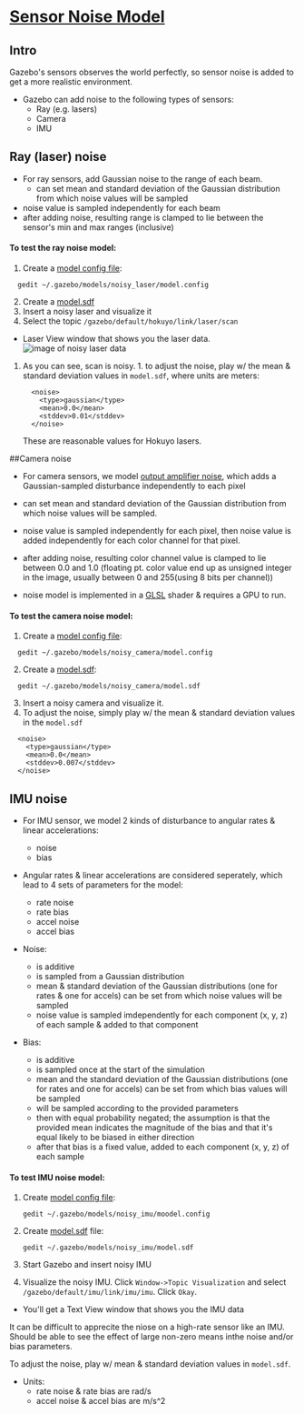 # [Sensor Noise Model][1]

## Intro

Gazebo's sensors observes the world perfectly, so sensor noise is added to get a more realistic environment.  

- Gazebo can add noise to the following types of sensors:
  - Ray (e.g. lasers)
  - Camera
  - IMU
  
## Ray (laser) noise

- For ray sensors, add Gaussian noise to the range of each beam.
  - can set mean and standard deviation of the Gaussian distribution from which noise values will be sampled
- noise value is sampled independently for each beam
- after adding noise, resulting range is clamped to lie between the sensor's min and max ranges (inclusive)

#### To test the ray noise model:

1. Create a [model config file][2]:
    
```
  gedit ~/.gazebo/models/noisy_laser/model.config
```
    
2. Create a [model.sdf][3]
3. Insert a noisy laser and visualize it
4. Select the topic `/gazebo/default/hokuyo/link/laser/scan`
  - Laser View window that shows you the laser data.
      ![image of noisy laser data][4]
  1. As you can see, scan is noisy. 
    1. to adjust the noise, play w/ the mean & standard deviation values in `model.sdf`, where units are meters:
    
        ```
          <noise>
            <type>gaussian</type>
            <mean>0.0</mean>
            <stddev>0.01</stddev>
          </noise>
        ```
        These are reasonable values for Hokuyo lasers.

##Camera noise

- For camera sensors, we model [output amplifier noise][5], which adds a Gaussian-sampled disturbance independently to each pixel
- can set mean and standard deviation of the Gaussian distribution from which noise values will be sampled.
- noise value is sampled independently for each pixel, then noise value is added independently for each color channel for that pixel.
- after adding noise, resulting color channel value is clamped to lie between 0.0 and 1.0 (floating pt. color value end up as unsigned integer in the image, usually between 0 and 255(using 8 bits per channel))

- noise model is implemented in a [GLSL][6] shader & requires a GPU to run.

#### To test the camera noise model:

1. Create a [model config file][7]:
  
  ```
    gedit ~/.gazebo/models/noisy_camera/model.config
  ```
2. Create a [model.sdf][8]: 
  
  ```
    gedit ~/.gazebo/models/noisy_camera/model.sdf
  ```
3. Insert a noisy camera and visualize it.
  1. To adjust the noise, simply play w/ the mean & standard deviation values in the `model.sdf`
  
  ```
    <noise>
      <type>gaussian</type>
      <mean>0.0</mean>
      <stddev>0.007</stddev>
    </noise>
  ```

## IMU noise

- For IMU sensor, we model 2 kinds of disturbance to angular rates & linear accelerations:
  - noise
  - bias
- Angular rates & linear accelerations are considered seperately, which lead to 4 sets of parameters for the model:
  - rate noise
  - rate bias
  - accel noise
  - accel bias

- Noise:
  - is additive
  - is sampled from a Gaussian distribution
  - mean & standard deviation of the Gaussian distributions (one for rates & one for accels) can be set from which noise values will be sampled
  - noise value is sampled imdependently for each component (x, y, z) of each sample & added to that component
  
- Bias:
  - is additive
  - is sampled once at the start of the simulation
  - mean and the standard deviation of the Gaussian distributions (one for rates and one for accels) can be set from which bias values will be sampled
  - will be sampled according to the provided parameters
  - then with equal probability negated; the assumption is that the provided mean indicates the magnitude of the bias and that it's equal likely to be biased in either direction
  - after that bias is a fixed value, added to each component (x, y, z) of each sample

#### To test IMU noise model:

1. Create [model config file][9]: 
  
    ```
    gedit ~/.gazebo/models/noisy_imu/moodel.config
    ```
2. Create [model.sdf][10] file:

    ```
    gedit ~/.gazebo/models/noisy_imu/model.sdf
    ```
3. Start Gazebo and insert noisy IMU
4. Visualize the noisy IMU. Click `Window->Topic Visualization` and select `/gazebo/default/imu/link/imu/imu`. Click `Okay`.
  - You'll get a Text View window that shows you the IMU data

It can be difficult to apprecite the niose on a high-rate sensor like an IMU. Should be able to see the effect of large non-zero means inthe noise and/or bias parameters.

To adjust the noise, play w/ mean & standard deviation values in `model.sdf`.
- Units:
  - rate noise & rate bias are rad/s
  - accel noise & accel bias are m/s^2 

[1]: http://gazebosim.org/tutorials?tut=sensor_noise&cat=sensors
[2]: ../.gazebo/models/noisy_laser/model.config
[3]: ../.gazebo/models/noisy_laser/model.sdf
[4]: https://bitbucket.org/osrf/gazebo_tutorials/raw/default/sensor_noise/files/Noisy_laser_visualizer.png
[5]: http://en.wikipedia.org/wiki/Image_noise#Amplifier_noise_.28Gaussian_noise.29
[6]: http://www.opengl.org/documentation/glsl/
[7]: ../.gazebo/models/noisy_camera/model.config
[8]: ../.gazebo/models/noisy_camera/model.sdf
[9]: ../.gazebo/models/noisy_imu/model.config
[10]: ../.gazebo/models/noisy_imu/model.sdf

